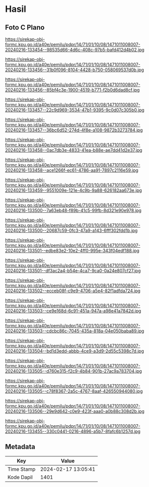# Hasil

## Foto C Plano

https://sirekap-obj-formc.kpu.go.id/a40e/pemilu/pdpr/14/71/01/10/08/1471011008007-20240216-133454--98535d66-4d6c-408c-97b5-bafd412d4b02.jpg

https://sirekap-obj-formc.kpu.go.id/a40e/pemilu/pdpr/14/71/01/10/08/1471011008007-20240216-133456--31b0f096-8104-4428-b750-058069537d0b.jpg

https://sirekap-obj-formc.kpu.go.id/a40e/pemilu/pdpr/14/71/01/10/08/1471011008007-20240216-133456--85bf4c3e-1900-4519-b771-f2b0d6dad8cf.jpg

https://sirekap-obj-formc.kpu.go.id/a40e/pemilu/pdpr/14/71/01/10/08/1471011008007-20240216-133457--22c9d969-3534-47b1-9395-9c0d07c305b0.jpg

https://sirekap-obj-formc.kpu.go.id/a40e/pemilu/pdpr/14/71/01/10/08/1471011008007-20240216-133457--36bc6d52-274d-4f8e-a108-9872b3273784.jpg

https://sirekap-obj-formc.kpu.go.id/a40e/pemilu/pdpr/14/71/01/10/08/1471011008007-20240216-133458--0ac7db3e-4833-41ea-b88e-ae7dd41d2e37.jpg

https://sirekap-obj-formc.kpu.go.id/a40e/pemilu/pdpr/14/71/01/10/08/1471011008007-20240216-133458--ace1266f-ec61-4786-aa91-7897c2116e59.jpg

https://sirekap-obj-formc.kpu.go.id/a40e/pemilu/pdpr/14/71/01/10/08/1471011008007-20240216-133459--9551009e-121e-4c9b-9a88-626182aa673e.jpg

https://sirekap-obj-formc.kpu.go.id/a40e/pemilu/pdpr/14/71/01/10/08/1471011008007-20240216-133500--7a63eb48-f89b-41c5-99fb-8d321e90e978.jpg

https://sirekap-obj-formc.kpu.go.id/a40e/pemilu/pdpr/14/71/01/10/08/1471011008007-20240216-133500--20687c59-0fc3-47a9-a143-6fff302fdd1b.jpg

https://sirekap-obj-formc.kpu.go.id/a40e/pemilu/pdpr/14/71/01/10/08/1471011008007-20240216-133501--edbe83e2-10e2-4ff0-995e-343f04edf188.jpg

https://sirekap-obj-formc.kpu.go.id/a40e/pemilu/pdpr/14/71/01/10/08/1471011008007-20240216-133501--df3ac2a4-b54e-4ca7-9ca0-0a24e807cf27.jpg

https://sirekap-obj-formc.kpu.go.id/a40e/pemilu/pdpr/14/71/01/10/08/1471011008007-20240216-133502--ecceb08f-c9e9-4706-a5e4-82f1adfda724.jpg

https://sirekap-obj-formc.kpu.go.id/a40e/pemilu/pdpr/14/71/01/10/08/1471011008007-20240216-133503--ce9e168d-6c91-451a-947a-a98e41a7842d.jpg

https://sirekap-obj-formc.kpu.go.id/a40e/pemilu/pdpr/14/71/01/10/08/1471011008007-20240216-133503--cdcbc86c-7045-435a-818a-04e050baba89.jpg

https://sirekap-obj-formc.kpu.go.id/a40e/pemilu/pdpr/14/71/01/10/08/1471011008007-20240216-133504--bd1d3edd-abbb-4ce9-a3d9-2d55c5398c7d.jpg

https://sirekap-obj-formc.kpu.go.id/a40e/pemilu/pdpr/14/71/01/10/08/1471011008007-20240216-133505--d760e315-f2c9-4b84-901b-27ac9a783704.jpg

https://sirekap-obj-formc.kpu.go.id/a40e/pemilu/pdpr/14/71/01/10/08/1471011008007-20240216-133505--c78f8367-2a5c-4767-8aaf-426550944080.jpg

https://sirekap-obj-formc.kpu.go.id/a40e/pemilu/pdpr/14/71/01/10/08/1471011008007-20240216-133506--29e9d642-c0e9-423f-aaa0-a0b88c308d2b.jpg

https://sirekap-obj-formc.kpu.go.id/a40e/pemilu/pdpr/14/71/01/10/08/1471011008007-20240216-133455--330c0441-0216-4896-a5b7-8fafc6b1257d.jpg


## Metadata

| Key        | Value               |
| ---------- | ------------------- |
| Time Stamp | 2024-02-17 13:05:41 |
| Kode Dapil | 1401                |



